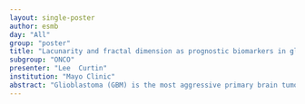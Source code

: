 ```yaml
---
layout: single-poster
author: esmb
day: "All"
group: "poster"
title: "Lacunarity and fractal dimension as prognostic biomarkers in glioblastoma"
subgroup: "ONCO"
presenter: "Lee  Curtin"
institution: "Mayo Clinic"
abstract: "Glioblastoma (GBM) is the most aggressive primary brain tumor with a median survival of only 15 months with standard of care treatment. Typically, these tumors present with regions of necrosis, contrast enhancement and edema, visible on standard clinical magnetic resonance imaging (MRI). The prognostic impact of the shape of these regions has not been fully explored. Lacunarity and fractal dimension are two quantitative morphological measures that describe how shapes fill space and their complexity at varying spatial scales. Both of these measures have been shown to distinguish overall survival (OS) and progression free survival (PFS) when applied to regions of necrosis. In our cohort of patients with first-diagnosis GBM (n=400), we sought to validate these previously published results and extend this work to other tumor-induced imaging abnormalities. We calculated median lacunarity and fractal dimension values of necrosis (n=390), necrosis with contrast enhancement (n=400), and edema (n=257) on a per patient basis and searched for cutoffs that significantly distinguished survival. In our cohort, we found that lacunarity can significantly distinguish PFS when applied to necrosis and can significantly distinguish OS when applied to necrosis with contrast enhancement, or edema. We find that fractal dimension can also significantly distinguish OS when applied to edema. We believe that morphological measures such as lacunarity and fractal dimension may play an important prognosticating role in GBM presentation. This link between morphological and survival metrics could be driven by underlying biological phenomena, tumor location, or microenvironmental factors that should be further explored."
---
```

